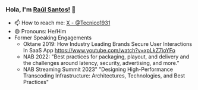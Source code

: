 ### Hola, I'm [Raúl Santos!](https://raulesantos.com) 👋
- 📫 How to reach me: [X - @Tecnico1931](https://x.com/Tecnico1931) 
- 😄 Pronouns: He/Him
- Former Speaking Engagements
   - Oktane 2019: How Industry Leading Brands Secure User Interactions In SaaS App https://www.youtube.com/watch?v=xpLkZ7ioYFo
   - NAB 2022: "Best practices for packaging, playout, and delivery and the challenges around latency, security, advertising, and more."
   - NAB Streaming Summit 2023" "Designing High-Performance Transcoding Infrastructure: Architectures, Technologies, and Best Practices"
<!--
**Tecnico1931/Tecnico1931** is a ✨ _special_ ✨ repository because its `README.md` (this file) appears on your GitHub profile.

Here are some ideas to get you started:

- 🔭 I’m currently working on ...
- 🌱 I’m currently learning ...
- 👯 I’m looking to collaborate on ...
- 🤔 I’m looking for help with ...
- 💬 Ask me about ...
- 📫 How to reach me: ...
- 😄 Pronouns: ...
- ⚡ Fun fact: ...
-->

